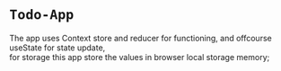 # `Todo-App`
The app uses Context store and reducer for functioning, and offcourse useState for state update,
<br />
for storage this app store the values in browser local storage memory;